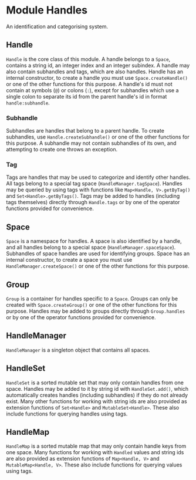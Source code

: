 # Module Handles

An identification and categorising system.

## Handle

`Handle` is the core class of this module. A handle belongs to a `Space`, contains a string id, an integer index and an
integer subindex. A handle may also contain subhandles and tags, which are also handles. Handle has an internal 
constructor, to create a handle you must use `Space.createHandle()` or one of the other functions for this purpose. A 
handle's id must not contain at symbols (`@`) or colons (`:`), except for subhandles which use a single colon to 
separate its id from the parent handle's id in format `handle:subhandle`.

### Subhandle

Subhandles are handles that belong to a parent handle. To create subhandles, use `Handle.createSubhandle()` or one of 
the other functions for this purpose. A subhandle may not contain subhandles of its own, and attempting to create one
throws an exception.

### Tag

Tags are handles that may be used to categorize and identify other handles. All tags belong to a special tag space 
(`HandleManager.tagSpace`). Handles may be queried by using tags with functions like `Map<Handle, V>.getByTag()` and 
`Set<Handle>.getByTags()`. Tags may be added to handles (including tags themselves) directly through `Handle.tags` or by
one of the operator functions provided for convenience.

## Space

`Space` is a namespace for handles. A space is also identified by a handle, and all handles belong to a special space
(`HandleManager.spaceSpace`). Subhandles of space handles are used for identifying groups. Space has an internal 
constructor, to create a space you must use `HandleManager.createSpace()` or one of the other functions for this 
purpose.

## Group

`Group` is a container for handles specific to a `Space`. Groups can only be created with `Space.createGroup()` or one
of the other functions for this purpose. Handles may be added to groups directly through `Group.handles` or by one of
the operator functions provided for convenience.

## HandleManager

`HandleManager` is a singleton object that contains all spaces.

## HandleSet

`HandleSet` is a sorted mutable set that may only contain handles from one space. Handles may be added to it by string 
id with `HandleSet.add()`, which automatically creates handles (including subhandles) if they do not already exist. Many
other functions for working with string ids are also provided as extension functions of `Set<Handle>` and 
`MutableSet<Handle>`. These also include functions for querying handles using tags.

## HandleMap

`HandleMap` is a sorted mutable map that may only contain handle keys from one space. Many functions for working with
`Handled` values and string ids are also provided as extension functions of `Map<Handle, V>` and 
`MutableMap<Handle, V>`. These also include functions for querying values using tags.
